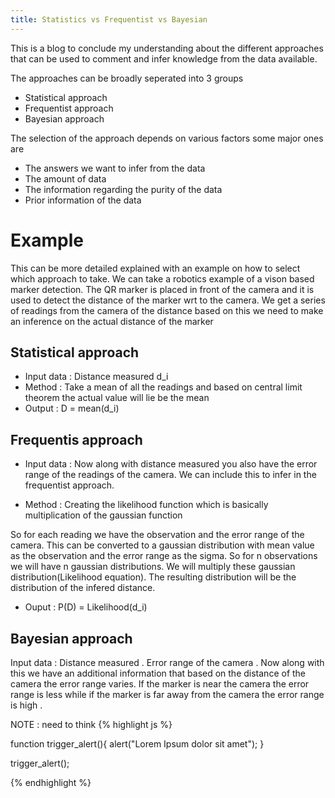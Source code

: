 ```yaml
---
title: Statistics vs Frequentist vs Bayesian
---
```


This is a blog to conclude my understanding about the different approaches that can be
used to comment and infer knowledge from the data available.

The approaches can be broadly seperated into 3 groups 
* Statistical approach
* Frequentist approach
* Bayesian approach

The selection of the approach depends on various factors some major ones are 
- The answers we want to infer from the data
- The amount of data 
- The information regarding the purity of the data
- Prior information of the data

# Example
This can be more detailed explained with an example on how to select which
approach to take.
We can take a robotics example of a vison based marker detection.
The QR marker is placed in front of the camera and it is used to detect the
distance of the marker wrt to the camera.
We get a series of readings from the camera of the distance based on this we
need to make an inference on the actual distance of the marker

## Statistical approach
- Input data : Distance measured d_i
- Method : Take a mean of all the readings and based on central limit theorem the
actual value will lie be the mean
- Output : D = mean(d_i)

## Frequentis approach
- Input data : Now along with distance measured you also have the error range of the
readings of the camera. We can include this to infer in the frequentist
approach.

- Method : Creating the likelihood function which is basically multiplication of
the gaussian function

So for each reading we have the observation and the error range of the camera.
This can be converted to a gaussian distribution with mean value as the
observation and the error range as the sigma.
So for n observations we will have n gaussian distributions.
We will multiply these gaussian distribution(Likelihood equation).
The resulting distribution will be the distribution of the infered distance.

- Ouput : P(D) = Likelihood(d_i) 

## Bayesian approach
Input data : Distance measured .
Error range of the camera .
Now along with this we have an additional information that based on the
distance of the camera the error range varies. If the marker is near the camera
the error range is less while if the marker is far away from the camera the
error range is high . 

NOTE : need to think 
{% highlight js %}

function trigger_alert(){
  alert("Lorem Ipsum dolor sit amet");
}

trigger_alert();

{% endhighlight %}


